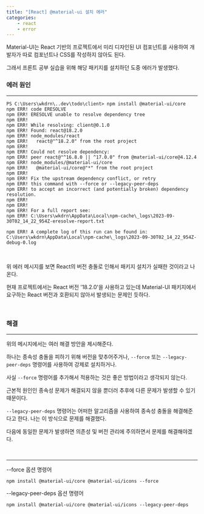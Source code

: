 ```yaml
---
title: "[React] @material-ui 설치 에러"
categories:
    - react
    - error
---
```



Material-UI는 React 기반의 프로젝트에서 미리 디자인된 UI 컴포넌트를 사용하여 개발자가 따로 컴포넌트나 CSS를 작성하지 않아도 된다.

그래서 프론트 공부 실습을 위해 해당 패키지를 설치하던 도중 에러가 발생했다.

### 에러 원인
---

```
PS C:\Users\wkdrn\..dev\todo\client> npm install @material-ui/core
npm ERR! code ERESOLVE
npm ERR! ERESOLVE unable to resolve dependency tree
npm ERR! 
npm ERR! While resolving: client@0.1.0
npm ERR! Found: react@18.2.0
npm ERR! node_modules/react
npm ERR!   react@"^18.2.0" from the root project
npm ERR!
npm ERR! Could not resolve dependency:
npm ERR! peer react@"^16.8.0 || ^17.0.0" from @material-ui/core@4.12.4
npm ERR! node_modules/@material-ui/core
npm ERR!   @material-ui/core@"*" from the root project
npm ERR!
npm ERR! Fix the upstream dependency conflict, or retry
npm ERR! this command with --force or --legacy-peer-deps
npm ERR! to accept an incorrect (and potentially broken) dependency resolution.
npm ERR!
npm ERR!
npm ERR! For a full report see:
npm ERR! C:\Users\wkdrn\AppData\Local\npm-cache\_logs\2023-09-30T02_14_22_954Z-eresolve-report.txt

npm ERR! A complete log of this run can be found in: C:\Users\wkdrn\AppData\Local\npm-cache\_logs\2023-09-30T02_14_22_954Z-debug-0.log 
```

<br>

위 에러 메시지를 보면 React의 버전 충돌로 인해서 패키지 설치가 실패한 것이라고 나온다.

현재 프로젝트에서는 React 버전 '18.2.0'을 사용하고 있는데 Material-UI 패키지에서 요구하는 React 버전과 호환되지 않아서 발생되는 문제인 듯하다.

<br>

### 해결
---

위의 메시지에서는 여러 해결 방안을 제시해준다.

하나는 종속성 충돌을 피하기 위해 버전을 맞추어주거나, `--force` 또는 `--legacy-peer-deps` 명령어를 사용하여 강제로 설치하거나.

사실 `--force` 명령어를 추가해서 적용하는 것은 좋은 방법이라고 생각되지 않는다.

근본적 원인인 종속성 문제가 해결되지 않을 뿐더러 추후에 다른 문제가 발생할 수 있기 때문이다.

`--legacy-peer-deps` 명령어는 어떠한 알고리즘을 사용하여 종속성 충돌을 해결해준다고 한다. 나는 이 방식으로 문제를 해결했다.

다음에 동일한 문제가 발생하면 의존성 및 버전 관리에 주의하면서 문제를 해결해야겠다.

<br>

---

--force 옵션 명령어
```
npm install @material-ui/core @material-ui/icons --force
```

--legacy-peer-deps 옵션 명령어
```
npm install @material-ui/core @material-ui/icons --legacy-peer-deps
```